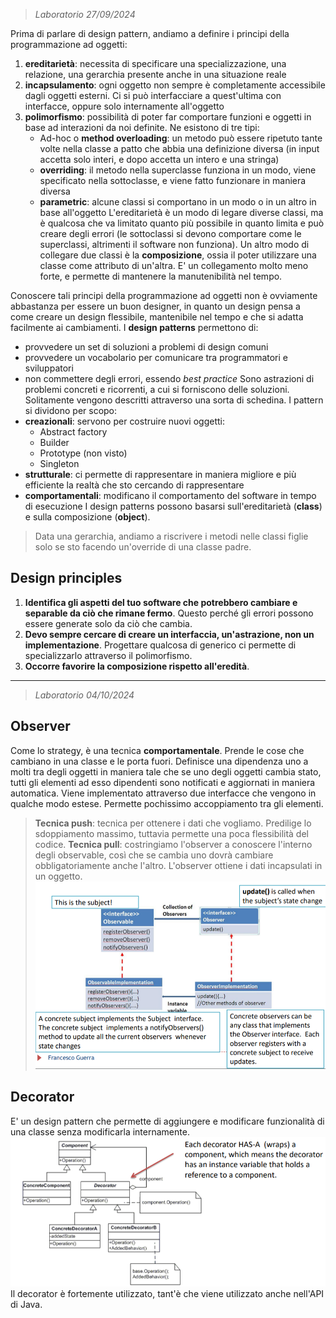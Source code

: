  > *Laboratorio 27/09/2024*

Prima di parlare di design pattern, andiamo a definire i principi della programmazione ad oggetti:
1. **ereditarietà**: necessita di specificare una specializzazione, una relazione, una gerarchia  presente anche in una situazione reale
2. **incapsulamento**: ogni oggetto non sempre è completamente accessibile dagli oggetti esterni. Ci si può interfacciare a quest'ultima con interfacce, oppure solo internamente all'oggetto
3. **polimorfismo**: possibilità di poter far comportare funzioni e oggetti in base ad interazioni da noi definite. Ne esistono di tre tipi:
	- Ad-hoc o **method overloading**: un metodo può essere ripetuto tante volte nella classe a patto che abbia una definizione diversa (in input accetta solo interi, e dopo accetta un intero e una stringa)
	- **overriding**: il metodo nella superclasse funziona in un modo, viene specificato nella sottoclasse, e viene fatto funzionare in maniera diversa
	- **parametric**: alcune classi si comportano in un modo o in un altro in base all'oggetto
L'ereditarietà è un modo di legare diverse classi, ma è qualcosa che va limitato quanto più possibile in quanto limita e può creare degli errori (le sottoclassi si devono comportare come le superclassi, altrimenti il software non funziona).
Un altro modo di collegare due classi è la **composizione**, ossia il poter utilizzare una classe come attributo di un'altra. E' un collegamento molto meno forte, e permette di mantenere la manutenibilità nel tempo.

Conoscere tali principi della programmazione ad oggetti non è ovviamente abbastanza per essere un buon designer, in quanto un design pensa a come creare un design flessibile, mantenibile nel tempo e che si adatta facilmente ai cambiamenti. I **design patterns** permettono di:
- provvedere un set di soluzioni a problemi di design comuni
- provvedere un vocabolario per comunicare tra programmatori e sviluppatori
- non commettere degli errori, essendo *best practice*
Sono astrazioni di problemi concreti e ricorrenti, a cui si forniscono delle soluzioni. Solitamente vengono descritti attraverso una sorta di schedina. I pattern si dividono per scopo:
- **creazionali**: servono per costruire nuovi oggetti:
	- Abstract factory
	- Builder
	- Prototype (non visto)
	- Singleton
- **strutturale**: ci permette di rappresentare in maniera migliore e più efficiente la realtà che sto cercando di rappresentare
- **comportamentali**: modificano il comportamento del software in tempo di esecuzione
I design patterns possono basarsi sull'ereditarietà (**class**) e sulla composizione (**object**).

 > Data una gerarchia, andiamo a riscrivere i metodi nelle classi figlie solo se sto facendo un'override di una classe padre.
## Design principles
1. **Identifica gli aspetti del tuo software che potrebbero cambiare e separable da ciò che rimane fermo**. Questo perché gli errori possono essere generate solo da ciò che cambia.
2. **Devo sempre cercare di creare un interfaccia, un'astrazione, non un implementazione**. Progettare qualcosa di generico ci permette di specializzarlo attraverso il polimorfismo.
3. **Occorre favorire la composizione rispetto all'eredità**.
---
 > *Laboratorio 04/10/2024*
## Observer
Come lo strategy, è una tecnica **comportamentale**. Prende le cose che cambiano in una classe e le porta fuori. Definisce una dipendenza uno a molti tra degli oggetti in maniera tale che se uno degli oggetti cambia stato, tutti gli elementi ad esso dipendenti sono notificati e aggiornati in maniera automatica. Viene implementato attraverso due interfacce che vengono in qualche modo estese. Permette pochissimo accoppiamento tra gli elementi.
 > **Tecnica push**: tecnica per ottenere i dati che vogliamo. Predilige lo sdoppiamento massimo, tuttavia permette una poca flessibilità del codice.
 > **Tecnica pull**: costringiamo l'observer a conoscere l'interno degli observable, così che se cambia uno dovrà cambiare obbligatoriamente anche l'altro. L'observer ottiene i dati incapsulati in un oggetto.
![](Images/Observer.png)
## Decorator
E' un design pattern che permette di aggiungere e modificare funzionalità di una classe senza modificarla internamente. 
![](Images/Decorator.png)Il decorator è fortemente utilizzato, tant'è che viene utilizzato anche nell'API di Java.